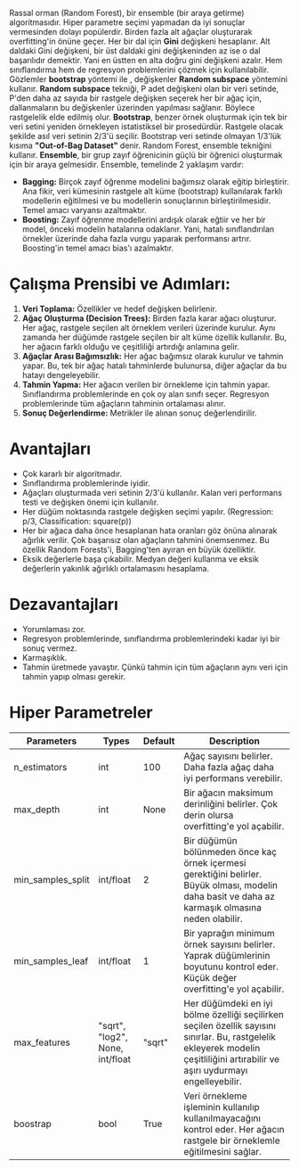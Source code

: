 Rassal orman (Random Forest), bir ensemble (bir araya getirme) algoritmasıdır. Hiper parametre seçimi yapmadan da iyi sonuçlar vermesinden dolayı popülerdir. Birden fazla alt ağaçlar oluşturarak overfitting'in önüne geçer. Her bir dal için **Gini** değişkeni hesaplanır. Alt daldaki Gini değişkeni, bir üst daldaki gini değişkeninden az ise o dal başarılıdır demektir. Yani en üstten en alta doğru gini değişkeni azalır. Hem sınıflandırma hem de regresyon problemlerini çözmek için kullanılabilir. Gözlemler **bootstrap** yöntemi ile , değişkenler **Random subspace** yöntemini kullanır. **Random subspace** tekniği, P adet değişkeni olan bir veri setinde, P'den daha az sayıda bir rastgele değişken seçerek her bir ağaç için, dallanmaların bu değişkenler üzerinden yapılması sağlanır. Böylece rastgelelik elde edilmiş olur. **Bootstrap**, benzer örnek oluşturmak için tek bir veri setini yeniden örnekleyen istatistiksel bir prosedürdür. Rastgele olacak şekilde asıl veri setinin 2/3'ü seçilir. Bootstrap veri setinde olmayan 1/3'lük kısıma **"Out-of-Bag Dataset"** denir. Random Forest, ensemble tekniğini kullanır. **Ensemble**, bir grup zayıf öğrenicinin güçlü bir öğrenici oluşturmak için bir araya gelmesidir. Ensemble, temelinde 2 yaklaşım vardır:
- **Bagging:** Birçok zayıf öğrenme modelini bağımsız olarak eğitip birleştirir. Ana fikir, veri kümesinin rastgele alt küme (bootstrap) kullanılarak farklı modellerin eğitilmesi ve bu modellerin sonuçlarının birleştirilmesidir. Temel amacı varyansı azaltmaktır. 
- **Boosting:** Zayıf öğrenme modellerini ardışık olarak eğtiir ve her bir model, önceki modelin hatalarına odaklanır. Yani, hatalı sınıflandırılan örnekler üzerinde daha fazla vurgu yaparak performansı artrır. Boosting'in temel amacı bias'ı azalmaktır.

# Çalışma Prensibi ve Adımları:
1. **Veri Toplama:** Özellikler ve hedef değişken belirlenir.
2. **Ağaç Oluşturma (Decision Trees):** Birden fazla karar ağacı oluşturur. Her ağaç, rastgele seçilen alt örneklem verileri üzerinde kurulur. Aynı zamanda her düğümde rastgele seçilen bir alt küme özellik kullanılır. Bu, her ağacın farklı olduğu ve çeşitliliği artırdığı anlamına gelir.
3. **Ağaçlar Arası Bağımsızlık:** Her ağac bağımsız olarak kurulur ve tahmin yapar. Bu, tek bir ağaç hatalı tahminlerde bulunursa, diğer ağaçlar da bu hatayı dengeleyebilir.
4. **Tahmin Yapma:** Her ağacın verilen bir örnekleme için tahmin yapar. Sınıflandırma problemlerinde en çok oy alan sınıfı seçer. Regresyon problemlerinde tüm ağaçların tahminin ortalaması alınır.
5. **Sonuç Değerlendirme:** Metrikler ile alınan sonuç değerlendirilir.
# Avantajları
- Çok kararlı bir algoritmadır.
- Sınıflandırma problemlerinde iyidir.
- Ağaçları oluşturmada veri setinin 2/3'ü kullanılır. Kalan veri performans testi ve değişken önemi için kullanılır.
- Her düğüm noktasında rastgele değişken seçimi yapılır. (Regression: p/3, Classification: square(p))
- Her bir ağaca daha önce hesaplanan hata oranları göz önüna alınarak ağırlık verilir. Çok başarısız olan ağaçların tahmini önemsenmez. Bu özellik Random Forests'i, Bagging'ten ayıran en büyük özelliktir.
- Eksik değerlerle başa çıkabilir. Medyan değeri kullanma ve eksik değerlerin yakınlık ağırlıklı ortalamasını hesaplama.

# Dezavantajları
- Yorumlaması zor.
- Regresyon problemlerinde, sınıflandırma problemlerindeki kadar iyi bir sonuç vermez.
- Karmaşıklık.
- Tahmin üretmede yavaştır. Çünkü tahmin için tüm ağaçların aynı veri için tahmin yapıp olması gerekir.

# Hiper Parametreler

| Parameters | Types | Default | Description |
| - | - | - | - |
| n_estimators | int | 100 | Ağaç sayısını belirler. Daha fazla ağaç daha iyi performans verebilir. |
| max_depth | int | None | Bir ağacın maksimum derinliğini belirler. Çok derin olursa overfitting'e yol açabilir. |
| min_samples_split | int/float | 2 | Bir düğümün bölünmeden önce kaç örnek içermesi gerektiğini belirler. Büyük olması, modelin daha basit ve daha az karmaşık olmasına neden olabilir. |
| min_samples_leaf | int/float | 1 | Bir yaprağın minimum örnek sayısını belirler. Yaprak düğümlerinin boyutunu kontrol eder. Küçük değer overfitting'e yol açabilir. |
| max_features | "sqrt", "log2", None, int/float | "sqrt" | Her düğümdeki en iyi bölme özelliği seçilirken seçilen özellik sayısını sınırlar. Bu, rastgelelik ekleyerek modelin çeşitliliğini artırabilir ve aşırı uydurmayı engelleyebilir. |
| boostrap | bool | True | Veri örnekleme işleminin kullanılıp kullanılmayacağını kontrol eder. Her ağacın rastgele bir örneklemle eğitilmesini sağlar. |

